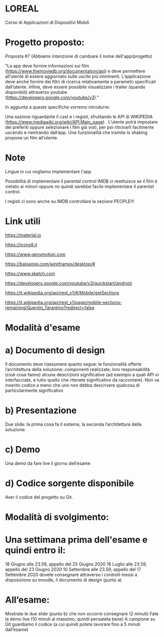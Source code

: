 # LOREAL
Corso di Applicazioni di Dispositivi Mobili 

# Progetto proposto:

Proposta #7  (Abbiamo intenzione di cambiare il nome dell'app/progetto)

"La app deve fornire informazioni sui film (https://www.themoviedb.org/documentation/api) e deve permettere all’utente di essere aggiornato sulle uscite più imminenti. L’applicazione deve anche fornire dei filtri di ricerca relativamente a parametri specificati dall’utente. Infine, deve essere possibile visualizzare i trailer (quando disponibili) attraverso youtube (https://developers.google.com/youtube/v3)."

In aggiunta a queste specifiche vorremo introdurre:

Una sezione riguardante il cast e i registi, sfruttando le API di WIKIPEDIA (https://www.mediawiki.org/wiki/API:Main_page) .
L’utente potrà impostare dei preferiti oppure selezionare i film già visti, per poi ritrovarli facilmente uscendo e rientrando dall’app.
Una funzionalità che tramite lo shaking propone un film all’utente.

# Note
Lingue in cui vogliamo implementare l'app

Possibilità di implementare il parental control IMDB ci restituisce se il film è vietato ai minori oppure no quindi sarebbe facile implementare il parental control.

I registi ci sono anche su IMDB controllare la sezione PEOPLE!!!

# Link utili

https://material.io

https://icons8.it

https://www.genymotion.com

https://balsamiq.com/wireframes/desktop/#

https://www.sketch.com

https://developers.google.com/youtube/v3/quickstart/android

https://it.wikipedia.org/api/rest_v1/#/Mobile/getSections

https://it.wikipedia.org/api/rest_v1/page/mobile-sections-remaining/Quentin_Tarantino?redirect=false
# Modalità d'esame

# a) Documento di design 
Il documento deve riassumere quanto segue:
le funzionalità offerte
l’architettura della soluzione: componenti realizzate, loro responsabilità (cioè cosa fanno) alcune descrizioni significative (ad esempio a quali API vi interfacciate, e tutto quello che ritenete significativo da raccontare). Non va inserito codice a meno che uno non debba descrivere qualcosa di particolarmente significativo
# b) Presentazione 
Due slide: la prima cosa fa il sistema, la seconda l’architettura della soluzione

# c) Demo
Una demo da fare live il giorno dell’esame

# d) Codice sorgente disponibile
Aver il codice del progetto su Git.


# Modalità di svolgimento:

# Una settimana prima dell'esame e quindi entro il:
18 Giugno alle 23.59, appello del 25 Giugno 2020
16 Luglio alle 23.59, appello del 23 Giugno 2020
10 Settembre alle 23.59, appello del 17 Settembre 2020
dovete consegnare attraverso i controlli messi a disposizione su moodle, il documento di design (punto a)

# All’esame:
Mostrate le due slide (punto b) che non occorre consegnare (2 minuti)
Fate la demo live (10 minuti al massimo, quindi pensatela bene)
A campione su Git guardiamo il codice (a cui quindi potete lavorare fino a 5 minuti dall’esame)
